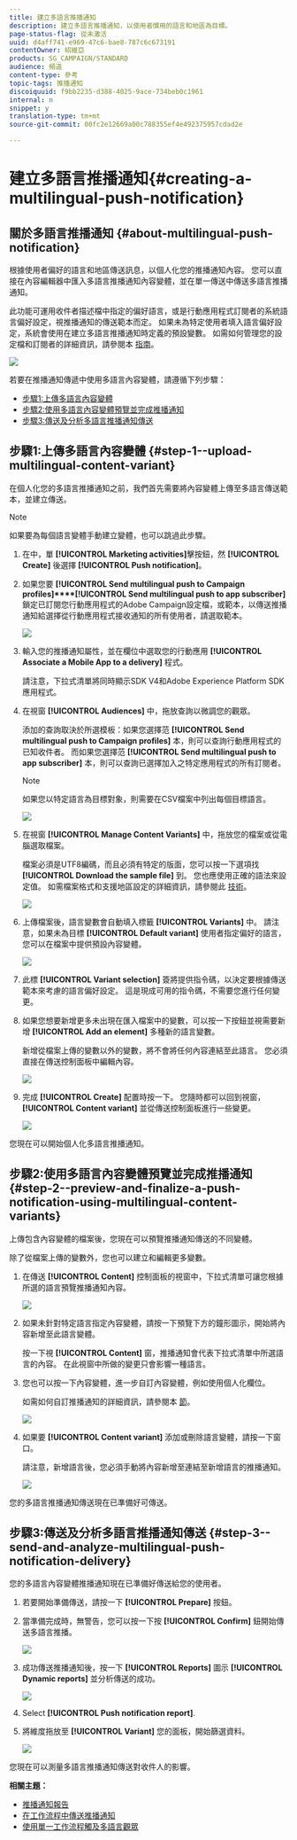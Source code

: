 ```yaml
---
title: 建立多語言推播通知
description: 建立多語言推播通知，以使用者慣用的語言和地區為目標。
page-status-flag: 從未激活
uuid: d4aff741-e969-47c6-bae8-787c6c673191
contentOwner: 紹維亞
products: SG_CAMPAIGN/STANDARD
audience: 頻道
content-type: 參考
topic-tags: 推播通知
discoiquuid: f9bb2235-d388-4025-9ace-734beb0c1961
internal: n
snippet: y
translation-type: tm+mt
source-git-commit: 00fc2e12669a00c788355ef4e492375957cdad2e

---
```



# 建立多語言推播通知{#creating-a-multilingual-push-notification}

## 關於多語言推播通知 {#about-multilingual-push-notification}

根據使用者偏好的語言和地區傳送訊息，以個人化您的推播通知內容。 您可以直接在內容編輯器中匯入多語言推播通知內容變體，並在單一傳送中傳送多語言推播通知。

此功能可運用收件者描述檔中指定的偏好語言，或是行動應用程式訂閱者的系統語言偏好設定，視推播通知的傳送範本而定。 如果未為特定使用者填入語言偏好設定，系統會使用在建立多語言推播通知時定義的預設變數。 如需如何管理您的設定檔和訂閱者的詳細資訊，請參閱本 [指南](../../audiences/using/about-profiles-and-audiences.md)。

![](assets/multivariant_push_1.png)

若要在推播通知傳遞中使用多語言內容變體，請遵循下列步驟：

* [步驟1:上傳多語言內容變體](#step-1--upload-multilingual-content-variant)
* [步驟2:使用多語言內容變體預覽並完成推播通知](#step-2--preview-and-finalize-a-push-notification-using-multilingual-content-variants)
* [步驟3:傳送及分析多語言推播通知傳送](#step-3--send-and-analyze-multilingual-push-notification-delivery)

## 步驟1:上傳多語言內容變體 {#step-1--upload-multilingual-content-variant}

在個人化您的多語言推播通知之前，我們首先需要將內容變體上傳至多語言傳送範本，並建立傳送。

>[!NOTE]
>
>如果要為每個語言變體手動建立變體，也可以跳過此步驟。

1. 在中，單 **[!UICONTROL Marketing activities]**&#x200B;擊按鈕，然 **[!UICONTROL Create]** 後選擇 **[!UICONTROL Push notification]**。
1. 如果您要 **[!UICONTROL Send multilingual push to Campaign profiles]****[!UICONTROL Send multilingual push to app subscriber]** 鎖定已訂閱您行動應用程式的Adobe Campaign設定檔，或範本，以傳送推播通知給選擇從行動應用程式接收通知的所有使用者，請選取範本。

   ![](assets/multivariant_push_2.png)

1. 輸入您的推播通知屬性，並在欄位中選取您的行動應用 **[!UICONTROL Associate a Mobile App to a delivery]** 程式。

   請注意，下拉式清單將同時顯示SDK V4和Adobe Experience Platform SDK應用程式。

1. 在視窗 **[!UICONTROL Audiences]** 中，拖放查詢以微調您的觀眾。

   添加的查詢取決於所選模板：如果您選擇范 **[!UICONTROL Send multilingual push to Campaign profiles]** 本，則可以查詢行動應用程式的已知收件者。 而如果您選擇范 **[!UICONTROL Send multilingual push to app subscriber]** 本，則可以查詢已選擇加入之特定應用程式的所有訂閱者。
   >[!NOTE]
   >
   >如果您以特定語言為目標對象，則需要在CSV檔案中列出每個目標語言。

   ![](assets/push_notif_audience.png)

1. 在視窗 **[!UICONTROL Manage Content Variants]** 中，拖放您的檔案或從電腦選取檔案。

   檔案必須是UTF8編碼，而且必須有特定的版面，您可以按一下選項找 **[!UICONTROL Download the sample file]** 到。 您也應使用正確的語法來設定值。 如需檔案格式和支援地區設定的詳細資訊，請參閱此 [技術](http://helpx.adobe.com/campaign/kb/acs-generate-csv-multilingual-push.html)。

   ![](assets/multivariant_push_4.png)

1. 上傳檔案後，語言變數會自動填入標籤 **[!UICONTROL Variants]** 中。 請注意，如果未為目標 **[!UICONTROL Default variant]** 使用者指定偏好的語言，您可以在檔案中提供預設內容變體。

   ![](assets/multivariant_push_5.png)

1. 此標 **[!UICONTROL Variant selection]** 簽將提供指令碼，以決定要根據傳送範本來考慮的語言偏好設定。 這是現成可用的指令碼，不需要您進行任何變更。
1. 如果您想要新增更多未出現在匯入檔案中的變數，可以按一下按鈕並視需要新增 **[!UICONTROL Add an element]** 多種新的語言變數。

   新增從檔案上傳的變數以外的變數，將不會將任何內容連結至此語言。 您必須直接在傳送控制面板中編輯內容。

   ![](assets/multivariant_push_6.png)

1. 完成 **[!UICONTROL Create]** 配置時按一下。 您隨時都可以回到視窗， **[!UICONTROL Content variant]** 並從傳送控制面板進行一些變更。

   ![](assets/multivariant_push_8.png)

您現在可以開始個人化多語言推播通知。

## 步驟2:使用多語言內容變體預覽並完成推播通知 {#step-2--preview-and-finalize-a-push-notification-using-multilingual-content-variants}

上傳包含內容變體的檔案後，您現在可以預覽推播通知傳送的不同變體。

除了從檔案上傳的變數外，您也可以建立和編輯更多變數。

1. 在傳送 **[!UICONTROL Content]** 控制面板的視窗中，下拉式清單可讓您根據所選的語言預覽推播通知內容。

   ![](assets/multivariant_push_7.png)

1. 如果未針對特定語言指定內容變體，請按一下預覽下方的鐘形圖示，開始將內容新增至此語言變體。

   按一下視 **[!UICONTROL Content]** 窗，推播通知會代表下拉式清單中所選語言的內容。 在此視窗中所做的變更只會影響一種語言。

1. 您也可以按一下內容變體，進一步自訂內容變體，例如使用個人化欄位。

   如需如何自訂推播通知的詳細資訊，請參閱本 [節](../../channels/using/customizing-a-push-notification.md)。

   ![](assets/multivariant_push_9.png)

1. 如果要 **[!UICONTROL Content variant]** 添加或刪除語言變體，請按一下窗口。

   請注意，新增語言後，您必須手動將內容新增至連結至新增語言的推播通知。

   ![](assets/multivariant_push_10.png)

您的多語言推播通知傳送現在已準備好可傳送。

## 步驟3:傳送及分析多語言推播通知傳送 {#step-3--send-and-analyze-multilingual-push-notification-delivery}

您的多語言內容變體推播通知現在已準備好傳送給您的使用者。

1. 若要開始準備傳送，請按一下 **[!UICONTROL Prepare]** 按鈕。
1. 當準備完成時，無警告，您可以按一下按 **[!UICONTROL Confirm]** 鈕開始傳送多語言推播。

   ![](assets/multivariant_push_12.png)

1. 成功傳送推播通知後，按一下 **[!UICONTROL Reports]** 圖示 **[!UICONTROL Dynamic reports]** 並分析傳送的成功。

   ![](assets/multivariant_push_13.png)

1. Select **[!UICONTROL Push notification report]**.
1. 將維度拖放至 **[!UICONTROL Variant]** 您的面板，開始篩選資料。

   ![](assets/multivariant_push_11.png)

您現在可以測量多語言推播通知傳送對收件人的影響。

**相關主題：**

* [推播通知報告](../../reporting/using/push-notification-report.md)
* [在工作流程中傳送推播通知](../../automating/using/push-notification-delivery.md)
* [使用單一工作流程觸及多語言觀眾](https://helpx.adobe.com/campaign/kb/simplify-campaign-management.html#Engageyourcustomersateverystep)

